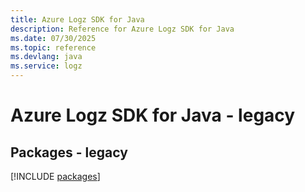 ```yaml
---
title: Azure Logz SDK for Java
description: Reference for Azure Logz SDK for Java
ms.date: 07/30/2025
ms.topic: reference
ms.devlang: java
ms.service: logz
---
```

# Azure Logz SDK for Java - legacy
## Packages - legacy
[!INCLUDE [packages](logz-index.md)]